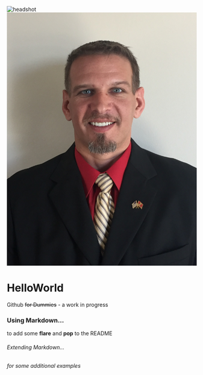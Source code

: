 ![headshot](https://raw.githubusercontent.com/dandinga/HelloWorld/blob/main/linkedin.png)
![headshot2](linkedin.png)

# HelloWorld
Github ~~for Dummies~~ - a work in progress  


### Using Markdown...
to add some **flare** and **pop** to the README  


###### Extending Markdown...
*for some additional examples*

